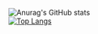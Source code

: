 ![Anurag's GitHub stats](https://github-readme-stats.vercel.app/api?username=ExpeditoAzevedo&show_icons=true&theme=radical)<br>
[![Top Langs](https://github-readme-stats.vercel.app/api/top-langs/?username=anuraghazra&layout=compact)](https://github.com/anuraghazra/github-readme-stats)
